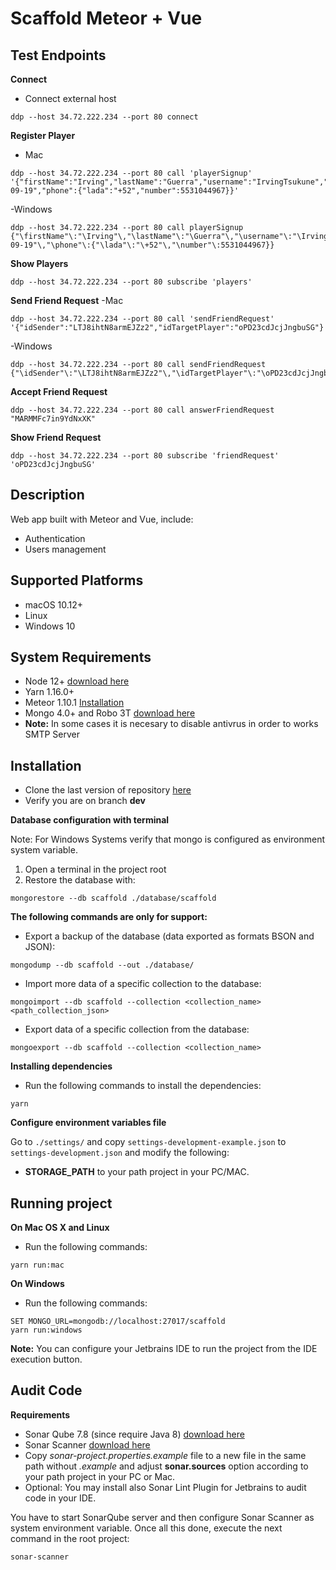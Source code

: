 # Scaffold Meteor + Vue

## Test Endpoints

**Connect**
- Connect external host
```shell
ddp --host 34.72.222.234 --port 80 connect
```
**Register Player**
- Mac
```shell
ddp --host 34.72.222.234 --port 80 call 'playerSignup' '{"firstName":"Irving","lastName":"Guerra","username":"IrvingTsukune","email":"iguerrav1500@alumno.ipn.mx","gender":"male","birthday":"1997-09-19","phone":{"lada":"+52","number":5531044967}}'
```
-Windows
```shell
ddp --host 34.72.222.234 --port 80 call playerSignup {"\firstName"\:"\Irving"\,"\lastName"\:"\Guerra"\,"\username"\:"\IrvingTsukune"\,"\email"\:"\iguerrav1500@alumno.ipn.mx"\,"\gender"\:"\male"\,"\birthday"\:"\1997-09-19"\,"\phone"\:{"\lada"\:"\+52"\,"\number"\:5531044967}}
```
**Show Players**
```shell
ddp --host 34.72.222.234 --port 80 subscribe 'players'
```
**Send Friend Request**
-Mac
```shell
ddp --host 34.72.222.234 --port 80 call 'sendFriendRequest' '{"idSender":"LTJ8ihtN8armEJZz2","idTargetPlayer":"oPD23cdJcjJngbuSG"}'
```
-Windows
```shell
ddp --host 34.72.222.234 --port 80 call sendFriendRequest {"\idSender"\:"\LTJ8ihtN8armEJZz2"\,"\idTargetPlayer"\:"\oPD23cdJcjJngbuSG"\}
```
**Accept Friend Request**
```shell
ddp --host 34.72.222.234 --port 80 call answerFriendRequest "MARMMFc7in9YdNxXK"
```
**Show Friend Request**
```shell
ddp --host 34.72.222.234 --port 80 subscribe 'friendRequest' 'oPD23cdJcjJngbuSG'
```

## Description

Web app built with Meteor and Vue, include:
- Authentication
- Users management


Supported Platforms
-------------------

- macOS 10.12+
- Linux
- Windows 10

System Requirements
-------------------

- Node 12+ [download here](https://nodejs.org/es/download/)
- Yarn 1.16.0+
- Meteor 1.10.1 [Installation](https://www.meteor.com/install)
- Mongo 4.0+ and Robo 3T [download here](https://www.mongodb.com/download-center/community)
- **Note:** In some cases it is necesary to disable antivrus in order to works SMTP Server

## Installation

- Clone the last version of repository [here](https://gitlab.com/anticabrera/scaffold-meteor-vue.git)
- Verify you are on branch **dev**

**Database configuration with terminal**

Note: For Windows Systems verify that mongo is configured as environment system variable.

1. Open a terminal in the project root
2. Restore the database with:
```shell
mongorestore --db scaffold ./database/scaffold
```

**The following commands are only for support:**

- Export a backup of the database (data exported as formats BSON and JSON):
```shell
mongodump --db scaffold --out ./database/
```

- Import more data of a specific collection to the database:
```shell
mongoimport --db scaffold --collection <collection_name> <path_collection_json>
```

- Export data of a specific collection from the database:
```shell
mongoexport --db scaffold --collection <collection_name>
```


**Installing dependencies**

- Run the following commands to install the dependencies:
```shell
yarn
```

**Configure environment variables file**

Go to `./settings/` and copy `settings-development-example.json` to `settings-development.json` and modify the following:

- **STORAGE_PATH** to your path project in your PC/MAC.

Running project
---------------

**On Mac OS X and Linux**
- Run the following commands:
```shell
yarn run:mac
```

**On Windows**
- Run the following commands:
```shell
SET MONGO_URL=mongodb://localhost:27017/scaffold
yarn run:windows
```


**Note:**
You can configure your Jetbrains IDE to run the project from the IDE execution button.

Audit Code
---------------

**Requirements**
- Sonar Qube 7.8 (since require Java 8) [download here](https://binaries.sonarsource.com/Distribution/sonarqube/sonarqube-7.8.zip)
- Sonar Scanner [download here](https://docs.sonarqube.org/7.8/analysis/scan/sonarscanner/)
- Copy *sonar-project.properties.example* file to a new file in the same path without *.example* 
and adjust **sonar.sources** option according to your path project in your PC or Mac.
- Optional: You may install also Sonar Lint Plugin for Jetbrains to audit code in your IDE.

You have to start SonarQube server and then configure Sonar Scanner as system environment variable. Once all this done,
execute the next command in the root project:
```shell
sonar-scanner
```
